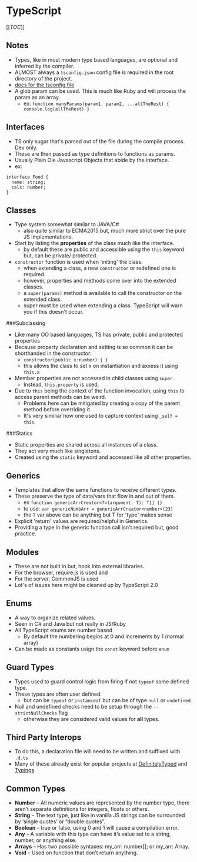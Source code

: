 # TypeScript
[[_TOC_]]

## Notes

* Types, like in most modern type based languages, are optional and inferred by the compiler.
* ALMOST always a `tsconfig.json` config file is required in the root directory of the project.
 * [docs for the tsconfig file][1]
* A glob param can be used. This is much like Ruby and will process the param as an array.
  * ex: `function manyParams(param1, param2, ...allTheRest) { console.log(allTheRest) }`

## Interfaces

* TS only sugar that's parsed out of the file during the compile process. Dev only.
* These are then passed as type definitions to functions as params.
* Usually Plain Ole Javascript Objects that abide by the interface.
* ex: 
```
interface Food {
  name: string;
  cals: number;
}
```

## Classes

* Type system somewhat similar to JAVA/C#
  * also quite similar to ECMA2015 but, much more strict over the pure JS implementations.
* Start by listing the **properties** of the class much like the interface.
  * by default these are public and accessible using the `this` keyword but, can be private/ protected.
* `constructor` function is used when 'initing' the class.
  * when extending a class, a new `constructor` or redefined one is required.
  * however, properties and methods come over into the extended classes.
  * a `super(params)` method is available to call the constructor on the extended class.
  * super must be used when extending a class. TypeScript will warn you if this doesn't occur.

###Subclassing

* Like many OO based languages, TS has private, public and protected properties
* Because property declaration and setting is so common it can be shorthanded in the constructor:
  * `constructor(public x:number) { }`
  * this allows the class to set x on instantiation and axxess it using `this.x`
* Member properties are not accessed in child classes using `super`.
  * Instead, `this.property` is used.
* Due to `this` being the context of the function invocation, using `this` to access parent methods can be weird.
  * Problems here can be mitigated by creating a copy of the parent method before overriding it.
  * It's very similiar how one used to capture context using `_self = this`.

###Statics

* Static properties are shared across all instances of a class.
* They act very much like singletons.
* Created using the `static` keyword and accessed like all other properties.

## Generics

* Templates that allow the same functions to receive different types.
* These preserve the type of data/vars that flow in and out of them.
  * ex `function genericArrCreator<T>(argument: T): T[] {}`
  * to use: `var genericNumbArr = genericArrCreator<number>(23)`
  * the `T` var above can be anything but T for 'type' makes sense
* Explicit 'return' values are required/helpful in Generics.
* Providing a type in the generic function call isn't required but, good practice.

## Modules

* These are not built in but, hook into external libraries.
* For the browser, require.js is used and
* For the server, CommonJS is used
* Lot's of issues here might be cleaned up by TypeScript 2.0

## Enums

* A way to organize related values.
* Seen in C# and Java but not really in JS/Ruby
* All TypeScript enums are number based
  * By default the numbering begins at 0 and increments by 1 (normal array)
* Can be made as constants usign the `const` keyword before `enum`

## Guard Types

* Types used to guard control logic from firing if not `typeof` some defined type.
* These types are often user defined.
  * but can be `typeof` or `instanceof` but can be of type `null` or `undefined`
* Null and undefined checks need to be setup through the `--strictNullChecks` flag
  * otherwise they are considered valid values for __all__ types.

## Third Party Interops

* To do this, a declaration file will need to be written and suffixed with `.d.ts`
* Many of these already exist for popular projects at [DefinitelyTyped][2] and [Typings][3]

## Common Types

* **Number** – All numeric values are represented by the number type, there aren’t separate definitions for integers, floats or others.
* **String** – The text type, just like in vanilla JS strings can be surrounded by ‘single quotes’ or “double quotes”.
* **Boolean** – true or false, using 0 and 1 will cause a compilation error.
* **Any** – A variable with this type can have it’s value set to a string, number, or anything else.
* **Arrays** – Has two possible syntaxes: my_arr: number[]; or my_arr: Array<number>.
* **Void** – Used on function that don’t return anything.

[1]: http://www.typescriptlang.org/docs/handbook/tsconfig-json.html
[2]: http://definitelytyped.org/
[3]: https://github.com/typings/typings
